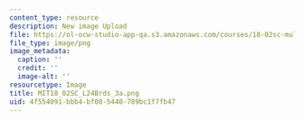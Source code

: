 ```yaml
---
content_type: resource
description: New image Upload
file: https://ol-ocw-studio-app-qa.s3.amazonaws.com/courses/18-02sc-multivariable-calculus-fall-2010/4f554091bbb4bf085440789bc1f7fb47_MIT18_02SC_L24Brds_3a.png
file_type: image/png
image_metadata:
  caption: ''
  credit: ''
  image-alt: ''
resourcetype: Image
title: MIT18_02SC_L24Brds_3a.png
uid: 4f554091-bbb4-bf08-5440-789bc1f7fb47
---
```

